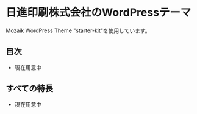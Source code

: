 # 日進印刷株式会社のWordPressテーマ

Mozaik WordPress Theme "starter-kit"を使用しています。

## 目次

- 現在用意中

## すべての特長

- 現在用意中